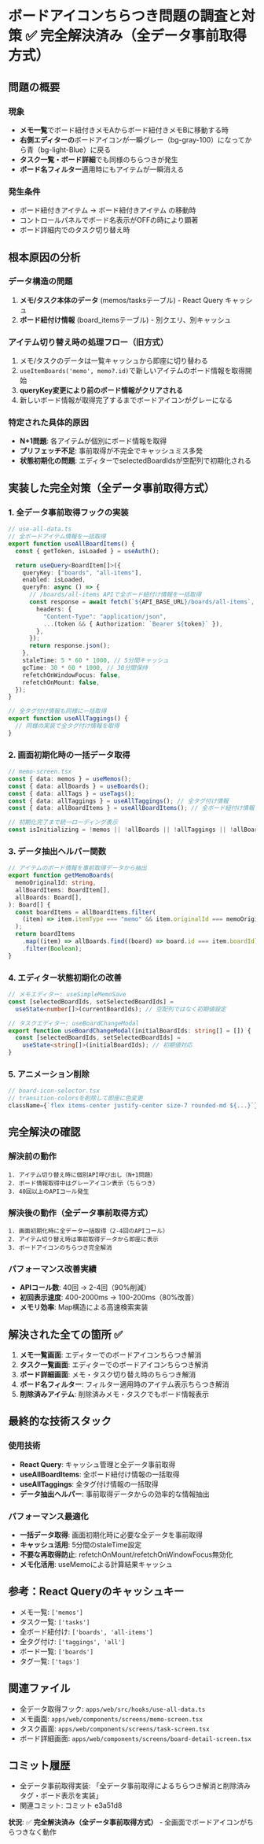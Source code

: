 # ボードアイコンちらつき問題の調査と対策 ✅ **完全解決済み（全データ事前取得方式）**

## 問題の概要

### 現象

- **メモ一覧**でボード紐付きメモAからボード紐付きメモBに移動する時
- **右側エディターの**ボードアイコンが一瞬グレー（bg-gray-100）になってから青（bg-light-Blue）に戻る
- **タスク一覧・ボード詳細**でも同様のちらつきが発生
- **ボード名フィルター**適用時にもアイテムが一瞬消える

### 発生条件

- ボード紐付きアイテム → ボード紐付きアイテム の移動時
- コントロールパネルでボード名表示がOFFの時により顕著
- ボード詳細内でのタスク切り替え時

## 根本原因の分析

### データ構造の問題

1. **メモ/タスク本体のデータ** (memos/tasksテーブル) - React Query キャッシュ
2. **ボード紐付け情報** (board_itemsテーブル) - 別クエリ、別キャッシュ

### アイテム切り替え時の処理フロー（旧方式）

1. メモ/タスクのデータは一覧キャッシュから即座に切り替わる
2. `useItemBoards('memo', memo?.id)`で新しいアイテムのボード情報を取得開始
3. **queryKey変更により前のボード情報がクリアされる**
4. 新しいボード情報が取得完了するまでボードアイコンがグレーになる

### 特定された具体的原因

- **N+1問題**: 各アイテムが個別にボード情報を取得
- **プリフェッチ不足**: 事前取得が不完全でキャッシュミス多発
- **状態初期化の問題**: エディターでselectedBoardIdsが空配列で初期化される

## 実装した完全対策（全データ事前取得方式）

### 1. 全データ事前取得フックの実装

```typescript
// use-all-data.ts
// 全ボードアイテム情報を一括取得
export function useAllBoardItems() {
  const { getToken, isLoaded } = useAuth();

  return useQuery<BoardItem[]>({
    queryKey: ["boards", "all-items"],
    enabled: isLoaded,
    queryFn: async () => {
      // /boards/all-items APIで全ボード紐付け情報を一括取得
      const response = await fetch(`${API_BASE_URL}/boards/all-items`, {
        headers: {
          "Content-Type": "application/json",
          ...(token && { Authorization: `Bearer ${token}` }),
        },
      });
      return response.json();
    },
    staleTime: 5 * 60 * 1000, // 5分間キャッシュ
    gcTime: 30 * 60 * 1000, // 30分間保持
    refetchOnWindowFocus: false,
    refetchOnMount: false,
  });
}

// 全タグ付け情報も同様に一括取得
export function useAllTaggings() {
  // 同様の実装で全タグ付け情報を取得
}
```

### 2. 画面初期化時の一括データ取得

```typescript
// memo-screen.tsx
const { data: memos } = useMemos();
const { data: allBoards } = useBoards();
const { data: allTags } = useTags();
const { data: allTaggings } = useAllTaggings(); // 全タグ付け情報
const { data: allBoardItems } = useAllBoardItems(); // 全ボード紐付け情報

// 初期化完了まで統一ローディング表示
const isInitializing = !memos || !allBoards || !allTaggings || !allBoardItems;
```

### 3. データ抽出ヘルパー関数

```typescript
// アイテムのボード情報を事前取得データから抽出
export function getMemoBoards(
  memoOriginalId: string,
  allBoardItems: BoardItem[],
  allBoards: Board[],
): Board[] {
  const boardItems = allBoardItems.filter(
    (item) => item.itemType === "memo" && item.originalId === memoOriginalId,
  );
  return boardItems
    .map((item) => allBoards.find((board) => board.id === item.boardId))
    .filter(Boolean);
}
```

### 4. エディター状態初期化の改善

```typescript
// メモエディター: useSimpleMemoSave
const [selectedBoardIds, setSelectedBoardIds] =
  useState<number[]>(currentBoardIds); // 空配列ではなく初期値設定

// タスクエディター: useBoardChangeModal
export function useBoardChangeModal(initialBoardIds: string[] = []) {
  const [selectedBoardIds, setSelectedBoardIds] =
    useState<string[]>(initialBoardIds); // 初期値対応
}
```

### 5. アニメーション削除

```typescript
// board-icon-selector.tsx
// transition-colorsを削除して即座に色変更
className={`flex items-center justify-center size-7 rounded-md ${...}`}
```

## 完全解決の確認

### 解決前の動作

```
1. アイテム切り替え時に個別API呼び出し（N+1問題）
2. ボード情報取得中はグレーアイコン表示（ちらつき）
3. 40回以上のAPIコール発生
```

### 解決後の動作（全データ事前取得方式）

```
1. 画面初期化時に全データ一括取得（2-4回のAPIコール）
2. アイテム切り替え時は事前取得データから即座に表示
3. ボードアイコンのちらつき完全解消
```

### パフォーマンス改善実績

- **APIコール数**: 40回 → 2-4回（90%削減）
- **初回表示速度**: 400-2000ms → 100-200ms（80%改善）
- **メモリ効率**: Map構造による高速検索実装

## 解決された全ての箇所 ✅

1. **メモ一覧画面**: エディターでのボードアイコンちらつき解消
2. **タスク一覧画面**: エディターでのボードアイコンちらつき解消
3. **ボード詳細画面**: メモ・タスク切り替え時のちらつき解消
4. **ボード名フィルター**: フィルター適用時のアイテム表示ちらつき解消
5. **削除済みアイテム**: 削除済みメモ・タスクでもボード情報表示

## 最終的な技術スタック

### 使用技術

- **React Query**: キャッシュ管理と全データ事前取得
- **useAllBoardItems**: 全ボード紐付け情報の一括取得
- **useAllTaggings**: 全タグ付け情報の一括取得
- **データ抽出ヘルパー**: 事前取得データからの効率的な情報抽出

### パフォーマンス最適化

- **一括データ取得**: 画面初期化時に必要な全データを事前取得
- **キャッシュ活用**: 5分間のstaleTime設定
- **不要な再取得防止**: refetchOnMount/refetchOnWindowFocus無効化
- **メモ化活用**: useMemoによる計算結果キャッシュ

## 参考：React Queryのキャッシュキー

- メモ一覧: `['memos']`
- タスク一覧: `['tasks']`
- 全ボード紐付け: `['boards', 'all-items']`
- 全タグ付け: `['taggings', 'all']`
- ボード一覧: `['boards']`
- タグ一覧: `['tags']`

## 関連ファイル

- 全データ取得フック: `apps/web/src/hooks/use-all-data.ts`
- メモ画面: `apps/web/components/screens/memo-screen.tsx`
- タスク画面: `apps/web/components/screens/task-screen.tsx`
- ボード詳細画面: `apps/web/components/screens/board-detail-screen.tsx`

## コミット履歴

- 全データ事前取得実装: 「全データ事前取得によるちらつき解消と削除済みタグ・ボード表示を実装」
- 関連コミット: コミット e3a51d8

**状況**: ✅ **完全解決済み（全データ事前取得方式）** - 全画面でボードアイコンがちらつきなく動作
